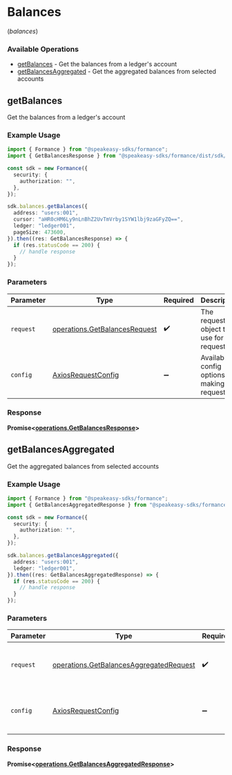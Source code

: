 # Balances
(*balances*)

### Available Operations

* [getBalances](#getbalances) - Get the balances from a ledger's account
* [getBalancesAggregated](#getbalancesaggregated) - Get the aggregated balances from selected accounts

## getBalances

Get the balances from a ledger's account

### Example Usage

```typescript
import { Formance } from "@speakeasy-sdks/formance";
import { GetBalancesResponse } from "@speakeasy-sdks/formance/dist/sdk/models/operations";

const sdk = new Formance({
  security: {
    authorization: "",
  },
});

sdk.balances.getBalances({
  address: "users:001",
  cursor: "aHR0cHM6Ly9nLnBhZ2UvTmVrby1SYW1lbj9zaGFyZQ==",
  ledger: "ledger001",
  pageSize: 473600,
}).then((res: GetBalancesResponse) => {
  if (res.statusCode == 200) {
    // handle response
  }
});
```

### Parameters

| Parameter                                                                      | Type                                                                           | Required                                                                       | Description                                                                    |
| ------------------------------------------------------------------------------ | ------------------------------------------------------------------------------ | ------------------------------------------------------------------------------ | ------------------------------------------------------------------------------ |
| `request`                                                                      | [operations.GetBalancesRequest](../../models/operations/getbalancesrequest.md) | :heavy_check_mark:                                                             | The request object to use for the request.                                     |
| `config`                                                                       | [AxiosRequestConfig](https://axios-http.com/docs/req_config)                   | :heavy_minus_sign:                                                             | Available config options for making requests.                                  |


### Response

**Promise<[operations.GetBalancesResponse](../../models/operations/getbalancesresponse.md)>**


## getBalancesAggregated

Get the aggregated balances from selected accounts

### Example Usage

```typescript
import { Formance } from "@speakeasy-sdks/formance";
import { GetBalancesAggregatedResponse } from "@speakeasy-sdks/formance/dist/sdk/models/operations";

const sdk = new Formance({
  security: {
    authorization: "",
  },
});

sdk.balances.getBalancesAggregated({
  address: "users:001",
  ledger: "ledger001",
}).then((res: GetBalancesAggregatedResponse) => {
  if (res.statusCode == 200) {
    // handle response
  }
});
```

### Parameters

| Parameter                                                                                          | Type                                                                                               | Required                                                                                           | Description                                                                                        |
| -------------------------------------------------------------------------------------------------- | -------------------------------------------------------------------------------------------------- | -------------------------------------------------------------------------------------------------- | -------------------------------------------------------------------------------------------------- |
| `request`                                                                                          | [operations.GetBalancesAggregatedRequest](../../models/operations/getbalancesaggregatedrequest.md) | :heavy_check_mark:                                                                                 | The request object to use for the request.                                                         |
| `config`                                                                                           | [AxiosRequestConfig](https://axios-http.com/docs/req_config)                                       | :heavy_minus_sign:                                                                                 | Available config options for making requests.                                                      |


### Response

**Promise<[operations.GetBalancesAggregatedResponse](../../models/operations/getbalancesaggregatedresponse.md)>**


